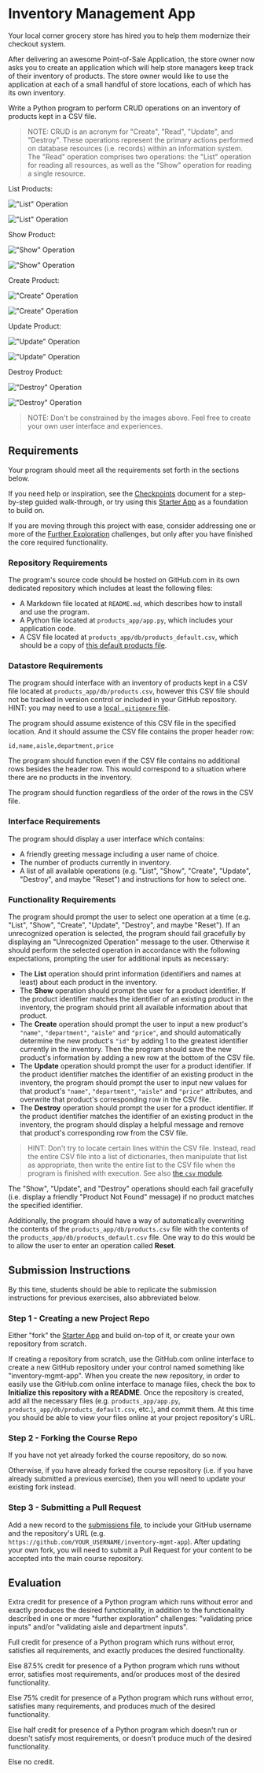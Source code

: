 # Inventory Management App

Your local corner grocery store has hired you to help them modernize their checkout system.

After delivering an awesome Point-of-Sale Application,
the store owner now asks you to create an application
which will help store managers keep track of their inventory of products.
The store owner would like to use the application at each of a small handful of store locations,
each of which has its own inventory.

Write a Python program to perform CRUD operations on an inventory of products kept in a CSV file.

> NOTE: CRUD is an acronym for "Create", "Read", "Update", and "Destroy". These operations represent the primary actions performed on database resources (i.e. records) within an information system. The "Read" operation comprises two operations: the "List" operation for reading all resources, as well as the "Show" operation for reading a single resource.

List Products:

!["List" Operation](img/list.gif)

!["List" Operation](img/list.png)

Show Product:

!["Show" Operation](img/show.gif)

!["Show" Operation](img/show.png)

Create Product:

!["Create" Operation](img/create.gif)

!["Create" Operation](img/create.png)

Update Product:

!["Update" Operation](img/update.gif)

!["Update" Operation](img/update.png)

Destroy Product:

!["Destroy" Operation](img/destroy.gif)

!["Destroy" Operation](img/destroy.png)

> NOTE: Don't be constrained by the images above. Feel free to create your own user interface and experiences.

## Requirements

Your program should meet all the requirements set forth in the sections below.

If you need help or inspiration, see the [Checkpoints](checkpoints.md) document for a step-by-step guided walk-through,
or try using this [Starter App](https://github.com/prof-rossetti/inventory-mgmt-app-py) as a foundation to build on.

If you are moving through this project with ease,
consider addressing one or more of the [Further Exploration](further.md) challenges,
but only after you have finished the core required functionality.

### Repository Requirements

The program's source code should be hosted on GitHub.com in its own dedicated repository which includes at least the following files:

  + A Markdown file located at `README.md`, which describes how to install and use the program.
  + A Python file located at `products_app/app.py`, which includes your application code.
  + A CSV file located at `products_app/db/products_default.csv`, which should be a copy of [this default products file](https://raw.githubusercontent.com/prof-rossetti/nyu-info-2335-70-201706/master/projects/crud-app/products.csv).

### Datastore Requirements

The program should interface with an inventory of products kept in a CSV file located at `products_app/db/products.csv`,
however this CSV file should not be tracked in version control or included in your GitHub repository. HINT: you may need to use a [local `.gitignore` file](https://help.github.com/articles/ignoring-files/#create-a-local-gitignore).

The program should assume existence of this CSV file in the specified location.
And it should assume the CSV file contains the proper header row:

    id,name,aisle,department,price

The program should function even if the CSV file contains no additional rows besides the header row.
This would correspond to a situation where there are no products in the inventory.

The program should function regardless of the order of the rows in the CSV file.

### Interface Requirements

The program should display a user interface which contains:

  + A friendly greeting message including a user name of choice.
  + The number of products currently in inventory.
  + A list of all available operations (e.g. "List", "Show", "Create", "Update", "Destroy", and maybe "Reset") and instructions for how to select one.

### Functionality Requirements

The program should prompt the user to select one operation at a time
(e.g. "List", "Show", "Create", "Update", "Destroy", and maybe "Reset").
If an unrecognized operation is selected,
the program should fail gracefully by displaying an "Unrecognized Operation" message to the user.
Otherwise it should perform the selected operation in accordance with the following expectations,
prompting the user for additional inputs as necessary:

  + The **List** operation should print information (identifiers and names at least) about each product in the inventory.
  + The **Show** operation should prompt the user for a product identifier. If the product identifier matches the identifier of an existing product in the inventory, the program should print all available information about that product.
  + The **Create** operation should prompt the user to input a new product's `"name"`, `"department"`, `"aisle"` and `"price"`, and should automatically determine the new product's `"id"` by adding 1 to the greatest identifier currently in the inventory. Then the program should save the new product's information by adding a new row at the bottom of the CSV file.
  + The **Update** operation should prompt the user for a product identifier. If the product identifier matches the identifier of an existing product in the inventory, the program should prompt the user to input new values for that product's `"name"`, `"department"`, `"aisle"` and `"price"` attributes, and overwrite that product's corresponding row in the CSV file.
  + The **Destroy** operation should prompt the user for a product identifier. If the product identifier matches the identifier of an existing product in the inventory, the program should display a helpful message and remove that product's corresponding row from the CSV file.

> HINT: Don't try to locate certain lines within the CSV file.
Instead, read the entire CSV file into a list of dictionaries,
then manipulate that list as appropriate,
then write the entire list to the CSV file when the program is finished with execution.
See also [the `csv` module](notes/programming-languages/python/modules/csv.md).

The "Show", "Update", and "Destroy" operations should each fail gracefully (i.e. display a friendly "Product Not Found" message) if no product matches the specified identifier.

Additionally, the program should have a way of automatically overwriting
the contents of the `products_app/db/products.csv` file with
the contents of the `products_app/db/products_default.csv` file.
One way to do this would be to allow the user to enter an operation called **Reset**.











## Submission Instructions

By this time, students should be able to replicate the submission instructions for previous exercises, also abbreviated below.

### Step 1 - Creating a new Project Repo

Either "fork" the [Starter App](https://github.com/prof-rossetti/inventory-mgmt-app-py) and build on-top of it, or create your own repository from scratch.

If creating a repository from scratch,
use the GitHub.com online interface to create a new GitHub repository under your control
named something like "inventory-mgmt-app".
When you create the new repository, in order to easily use the GitHub.com online interface to manage files,
check the box to **Initialize this repository with a README**.
Once the repository is created, add all the necessary files (e.g. `products_app/app.py`, `products_app/db/products_default.csv`, etc.), and commit them.
At this time you should be able to view your files online at your project repository's URL.

### Step 2 - Forking the Course Repo

If you have not yet already forked the course repository, do so now.

Otherwise, if you have already forked the course repository
(i.e. if you have already submitted a previous exercise),
then you will need to update your existing fork instead.

### Step 3 - Submitting a Pull Request

Add a new record to the [submissions file](submissions.csv),
to include your GitHub username and the repository's URL (e.g. `https://github.com/YOUR_USERNAME/inventory-mgmt-app`).
After updating your own fork, you will need to submit a Pull Request
for your content to be accepted into the main course repository.

## Evaluation

Extra credit for presence of a Python program which runs without error
and exactly produces the desired functionality,
in addition to the functionality described in one or more "further exploration" challenges:
"validating price inputs" and/or "validating aisle and department inputs".

Full credit for presence of a Python program which runs without error,
satisfies all requirements,
and exactly produces the desired functionality.

Else 87.5% credit for presence of a Python program which runs without error,
satisfies most requirements,
and/or produces most of the desired functionality.

Else 75% credit for presence of a Python program which runs without error,
satisfies many requirements,
and produces much of the desired functionality.

Else half credit for presence of a Python program which doesn't run
or doesn't satisfy most requirements,
or doesn't produce much of the desired functionality.

Else no credit.
